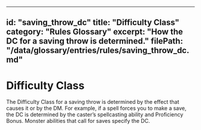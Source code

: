 
---
id: "saving_throw_dc"
title: "Difficulty Class"
category: "Rules Glossary"
excerpt: "How the DC for a saving throw is determined."
filePath: "/data/glossary/entries/rules/saving_throw_dc.md"
---
# Difficulty Class
The Difficulty Class for a saving throw is determined by the effect that causes it or by the DM. For example, if a spell forces you to make a save, the DC is determined by the caster’s spellcasting ability and Proficiency Bonus. Monster abilities that call for saves specify the DC.

